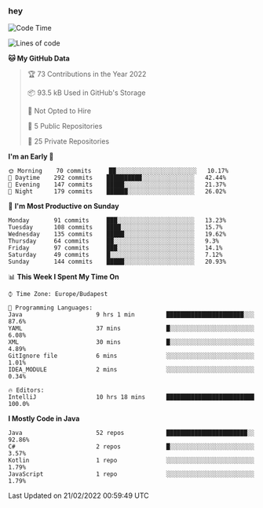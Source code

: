 ### hey

<!--START_SECTION:waka-->
![Code Time](http://img.shields.io/badge/Code%20Time-562%20hrs%2048%20mins-blue)

![Lines of code](https://img.shields.io/badge/From%20Hello%20World%20I%27ve%20Written-443%20Thousand%20lines%20of%20code-blue)

**🐱 My GitHub Data** 

> 🏆 73 Contributions in the Year 2022
 > 
> 📦 93.5 kB Used in GitHub's Storage 
 > 
> 🚫 Not Opted to Hire
 > 
> 📜 5 Public Repositories 
 > 
> 🔑 25 Private Repositories  
 > 
**I'm an Early 🐤** 

```text
🌞 Morning    70 commits     ██░░░░░░░░░░░░░░░░░░░░░░░   10.17% 
🌆 Daytime    292 commits    ██████████░░░░░░░░░░░░░░░   42.44% 
🌃 Evening    147 commits    █████░░░░░░░░░░░░░░░░░░░░   21.37% 
🌙 Night      179 commits    ██████░░░░░░░░░░░░░░░░░░░   26.02%

```
📅 **I'm Most Productive on Sunday** 

```text
Monday       91 commits     ███░░░░░░░░░░░░░░░░░░░░░░   13.23% 
Tuesday      108 commits    ████░░░░░░░░░░░░░░░░░░░░░   15.7% 
Wednesday    135 commits    █████░░░░░░░░░░░░░░░░░░░░   19.62% 
Thursday     64 commits     ██░░░░░░░░░░░░░░░░░░░░░░░   9.3% 
Friday       97 commits     ███░░░░░░░░░░░░░░░░░░░░░░   14.1% 
Saturday     49 commits     █░░░░░░░░░░░░░░░░░░░░░░░░   7.12% 
Sunday       144 commits    █████░░░░░░░░░░░░░░░░░░░░   20.93%

```


📊 **This Week I Spent My Time On** 

```text
⌚︎ Time Zone: Europe/Budapest

💬 Programming Languages: 
Java                     9 hrs 1 min         ██████████████████████░░░   87.6% 
YAML                     37 mins             █░░░░░░░░░░░░░░░░░░░░░░░░   6.08% 
XML                      30 mins             █░░░░░░░░░░░░░░░░░░░░░░░░   4.89% 
GitIgnore file           6 mins              ░░░░░░░░░░░░░░░░░░░░░░░░░   1.01% 
IDEA_MODULE              2 mins              ░░░░░░░░░░░░░░░░░░░░░░░░░   0.34%

🔥 Editors: 
IntelliJ                 10 hrs 18 mins      █████████████████████████   100.0%

```

**I Mostly Code in Java** 

```text
Java                     52 repos            ███████████████████████░░   92.86% 
C#                       2 repos             █░░░░░░░░░░░░░░░░░░░░░░░░   3.57% 
Kotlin                   1 repo              ░░░░░░░░░░░░░░░░░░░░░░░░░   1.79% 
JavaScript               1 repo              ░░░░░░░░░░░░░░░░░░░░░░░░░   1.79%

```



 Last Updated on 21/02/2022 00:59:49 UTC
<!--END_SECTION:waka-->
